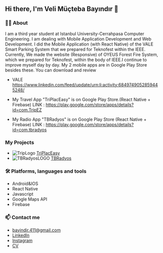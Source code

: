 ## Hi there, I'm Veli Müçteba Bayındır 👋

### 🙋‍♂️ About

I am a third year student at Istanbul University-Cerrahpasa Computer Engineering. I am dealing with Mobile Application Development and Web Development.
I did the Mobile Application (with React Native) of the VALE Smart Parking System that we prepared for Teknofest within the IEEE. Currently, We made the website (Responsive) of OYEUS Forest Fire System, which we prepared for Teknofest, within the body of IEEE.I continue to improve myself day by day. 
My 2 mobile apps are in Google Play Store besides these. You can download and review

- VALE
https://www.linkedin.com/feed/update/urn:li:activity:6849749052859445248/

- My Travel App "TriPlacEasy" is on Google Play Store.(React Native + Firebase)
LINK : https://play.google.com/store/apps/details?id=com.TripEZ

- My Radio App "TBRadyos" is on Google Play Store (React Native + Firebase)
LINK : https://play.google.com/store/apps/details?id=com.tbradyos

### My Projects
- ![TripLogo](https://user-images.githubusercontent.com/57766774/169895276-31fbc45c-ae3c-4bbb-bbee-6b511efe21cd.png)  [TriPlacEasy](https://github.com/thebyndr/TriPlacEasy-TripApp)
- ![TBRadyosLOGO](https://user-images.githubusercontent.com/57766774/169895450-4678cd18-1e85-44f1-8a89-718a15a43926.PNG)
 [TBRadyos](https://github.com/thebyndr/TBRadyos)
### 🛠 Platforms, languages and tools
- Android&IOS
- React Native
- Javascript
- Google Maps API
- Firebase



### 📫 Contact me
- bayindir.411@gmail.com
- [LinkedIn](https://www.linkedin.com/in/veli-mucteba-bayindir/)
- [Instagram](https://www.instagram.com/the_byndr/)
- [CV](https://github.com/thebyndr/thebyndr/files/8758031/Veli.Mucteba.Bayindir.CV.pdf)

